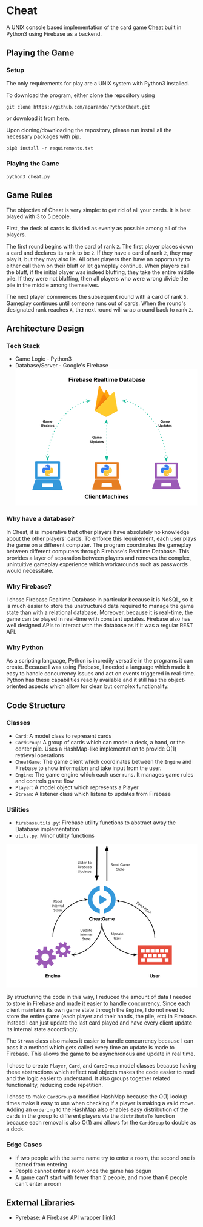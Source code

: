 # Cheat

A UNIX console based implementation of the card game [Cheat](https://en.wikipedia.org/wiki/Cheat_(game)) built in Python3 using Firebase as a backend.

## Playing the Game
### Setup
The only requirements for play are a UNIX system with Python3 installed. 

To download the program, either clone the repository using
```
git clone https://github.com/aparande/PythonCheat.git
```
or download it from [here](https://github.com/aparande/PythonCheat/archive/master.zip).

Upon cloning/downloading the repository, please run install all the necessary packages with pip.
```
pip3 install -r requirements.txt
```
### Playing the Game
```
python3 cheat.py
```

## Game Rules
The objective of Cheat is very simple: to get rid of all your cards. It is best played with 3 to 5 people. 

First, the deck of cards is divided as evenly as possible among all of the players.

The first round begins with the card of rank `2`. The first player places down a card and declares its rank to be `2`. If they have a card of rank `2`, they may play it, but they may also lie. All other players then have an opportunity to either call them on their bluff or let gameplay continue. When players call the bluff, if the initial player was indeed bluffing, they take the entire middle pile. If they were not bluffing, then all players who were wrong divide the pile in the middle among themselves. 

The next player commences the subsequent round with a card of rank `3`. Gameplay continues until someone runs out of cards. When the round's designated rank reaches `A`, the next round will wrap around back to rank `2`.

## Architecture Design
### Tech Stack
- Game Logic - Python3
- Database/Server - Google's Firebase
![Tech Stack](images/architecture.png)
### Why have a database?
In Cheat, it is imperative that other players have absolutely no knowledge about the other players' cards. To enforce this requirement, each user plays the game on a different computer. The program coordinates the gameplay between different computers through Firebase's Realtime Database. This provides a layer of separation between players and removes the complex, unintuitive gameplay experience which workarounds such as passwords would necessitate. 

### Why Firebase?

I chose Firebase Realtime Database in particular because it is NoSQL, so it is much easier to store the unstructured data required to manage the game state than with a relational database. Moreover, because it is real-time, the game can be played in real-time with constant updates. Firebase also has well designed APIs to interact with the database as if it was a regular REST API.

### Why Python
As a scripting language, Python is incredily versatile in the programs it can create. Because I was using Firebase, I needed a language which made it easy to handle concurrency issues and act on events triggered in real-time. Python has these capabilities readily available and it still has the object-oriented aspects which allow for clean but complex functionality.

## Code Structure
### Classes
- `Card`: A model class to represent cards
- `CardGroup`: A group of cards which can model a deck, a hand, or the center pile. Uses a HashMap-like implementation to provide O(1) retrieval operations
- `CheatGame`: The game client which coordinates between the `Engine` and Firebase to show information and take input from the user.
- `Engine`: The game engine which each user runs. It manages game rules and controls game flow
- `Player`: A model object which represents a Player
- `Stream`: A listener class which listens to updates from Firebase
### Utilities
- `firebaseutils.py`: Firebase utility functions to abstract away the Database implementation
- `utils.py`: Minor utility functions

![Client structure](images/client.png)

By structuring the code in this way, I reduced the amount of data I needed to store in Firebase and made it easier to handle concurrency. Since each client maintains its own game state through the `Engine`, I do not need to store the entire game (each player and their hands, the pile, etc) in Firebase. Instead I can just update the last card played and have every client update its internal state accordingly.

The `Stream` class also makes it easier to handle concurrency because I can pass it a method which gets called every time an update is made to Firebase. This allows the game to be asynchronous and update in real time.

I chose to create `Player`, `Card`, and `CardGroup` model classes because having these abstractions which reflect real objects makes the code easier to read and the logic easier to understand. It also groups together related functionality, reducing code repetition.

I chose to make `CardGroup` a modified HashMap because the O(1) lookup times make it easy to use when checking if a player is making a valid move. Adding an `ordering` to the HashMap also enables easy distribution of the cards in the group to different players via the `distributeTo` function because each removal is also O(1) and allows for the `CardGroup` to double as a deck.

### Edge Cases
- If two people with the same name try to enter a room, the second one is barred from entering
- People cannot enter a room once the game has begun
- A game can't start with fewer than 2 people, and more than 6 people can't enter a room

## External Libraries
- Pyrebase: A Firebase API wrapper [[link]](https://github.com/thisbejim/Pyrebase)